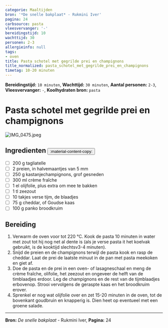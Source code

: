 ```yaml
---
categorie: Maaltijden
bron: '*De snelle bakplaat* - Rukmini Iver'
pagina: 24
carbsource: pasta
vleesvervanger: '-'
bereidingstijd: 10
wachttijd: 30
personen: 2-3
allergieinfo: null
tags:
- oven
title: Pasta schotel met gegrilde prei en champignons
title_normalized: pasta_schotel_met_gegrilde_prei_en_champignons
timetag: 10-20 minuten
---
```

**Bereidingstijd:** ```10 minuten```, **Wachttijd:** ```30 minuten```, **Aantal personen:** ```2-3```, **Vleesvervanger:** ```-```, **Koolhydraten bron:** ```pasta```

# Pasta schotel met gegrilde prei en champignons

![IMG_0475.jpeg](../../_resources/IMG_0475.jpeg)

## Ingredienten <button class ='custom-copy-button' data-clipboard-text='&#10- 200 g tagliatelle&#10- 2 preien, in halvemaantjes van 5 mm&#10- 250 g kastanjechampignons, grof gesneden&#10- 300 ml crème fraîche&#10- 1 el olijfolie, plus extra om mee te bakken&#10- 1 tl zeezout&#10- 10 takjes verse tijm, de blaadjes&#10- 75 g cheddar, of Goudse kaas&#10- 100 g panko broodkruim&#10&#10'> :material-content-copy: </button>

- [ ] 200 g tagliatelle
- [ ] 2 preien, in halvemaantjes van 5 mm
- [ ] 250 g kastanjechampignons, grof gesneden
- [ ] 300 ml crème fraîche
- [ ] 1 el olijfolie, plus extra om mee te bakken
- [ ] 1 tl zeezout
- [ ] 10 takjes verse tijm, de blaadjes
- [ ] 75 g cheddar, of Goudse kaas
- [ ] 100 g panko broodkruim

## Bereiding

1. Verwarm de oven voor tot 220 °C. Kook de pasta 10 minuten in water met zout tot hij nog net al dente is (als je verse pasta it het koelvak gebruikt, is de kooktijd slechtsv3-4 minuten).
2.  Snijd de preien en de champignons terwijl de pasta kook en rasp de cheddar. Laat de prei de laatste minuut in de pan met pasta meekoken en giet af.
3.  Doe de pasta en de prei in een oven- of lasagneschaal en meng de crème fraîche, olifolie, het zeezout en ongeveer de helft van de timblaadjes erdoor. Leg de champignons en de rest van de tijmblaadjes erbovenop. Strooi vervolgens de geraspte kaas en het broodkruim erover.
4.  Sprenkel er nog wat olijfolie over en zet 15-20 minuten in de oven, tot de bovenkant goudbruin en knapperig is. Dien heet ор eventueel met een groene salade.

***
**Bron:** *De snelle bakplaat* - Rukmini Iver, **Pagina:** 24